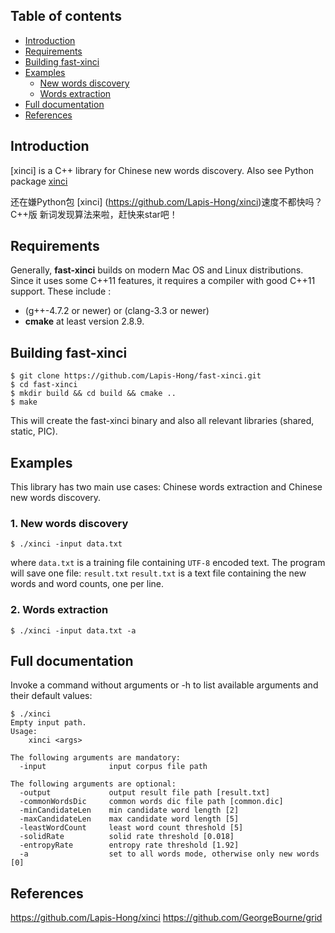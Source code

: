 ## Table of contents

* [Introduction](#introduction)
* [Requirements](#requirements)
* [Building fast-xinci](#building-fast-xinci)
* [Examples](#examples)
   * [New words discovery](#new-words-discovery)
   * [Words extraction](#words-extraction)
* [Full documentation](#full-documentation)
* [References](#references)

## Introduction

[xinci] is a C++ library for Chinese new words discovery.
Also see Python package [xinci](https://github.com/Lapis-Hong/xinci)

还在嫌Python包 [xinci] (https://github.com/Lapis-Hong/xinci)速度不都快吗？
C++版 新词发现算法来啦，赶快来star吧！



## Requirements

Generally, **fast-xinci** builds on modern Mac OS and Linux distributions.
Since it uses some C++11 features, it requires a compiler with good C++11 support.
These include :

* (g++-4.7.2 or newer) or (clang-3.3 or newer)
*  **cmake** at least version 2.8.9.



## Building fast-xinci

```
$ git clone https://github.com/Lapis-Hong/fast-xinci.git
$ cd fast-xinci
$ mkdir build && cd build && cmake ..
$ make
```
This will create the fast-xinci binary and also all relevant libraries (shared, static, PIC).



## Examples

This library has two main use cases: Chinese words extraction and Chinese new words discovery.


### 1. New words discovery

```
$ ./xinci -input data.txt
```
where `data.txt` is a training file containing `UTF-8` encoded text.
The program will save one file: `result.txt`
`result.txt` is a text file containing the new words and word counts, one per line.

### 2. Words extraction

```
$ ./xinci -input data.txt -a
```


## Full documentation

Invoke a command without arguments or -h to list available arguments and their default values:

```
$ ./xinci
Empty input path.
Usage:
    xinci <args>

The following arguments are mandatory:
  -input              input corpus file path

The following arguments are optional:
  -output             output result file path [result.txt]
  -commonWordsDic     common words dic file path [common.dic]
  -minCandidateLen    min candidate word length [2]
  -maxCandidateLen    max candidate word length [5]
  -leastWordCount     least word count threshold [5]
  -solidRate          solid rate threshold [0.018]
  -entropyRate        entropy rate threshold [1.92]
  -a                  set to all words mode, otherwise only new words [0]

```
## References

https://github.com/Lapis-Hong/xinci
https://github.com/GeorgeBourne/grid



